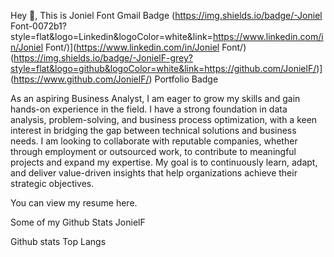 Hey 👋, This is Joniel Font
Gmail Badge (https://img.shields.io/badge/-Joniel Font-0072b1?style=flat&logo=Linkedin&logoColor=white&link=https://www.linkedin.com/in/Joniel Font/)](https://www.linkedin.com/in/Joniel Font/) (https://img.shields.io/badge/-JonielF-grey?style=flat&logo=github&logoColor=white&link=https://github.com/JonielF/)](https://www.github.com/JonielF/) Portfolio Badge

As an aspiring Business Analyst, I am eager to grow my skills and gain hands-on experience in the field. I have a strong foundation in data analysis, problem-solving, and business process optimization, with a keen interest in bridging the gap between technical solutions and business needs. I am looking to collaborate with reputable companies, whether through employment or outsourced work, to contribute to meaningful projects and expand my expertise. My goal is to continuously learn, adapt, and deliver value-driven insights that help organizations achieve their strategic objectives.

You can view my resume here.

Some of my Github Stats
JonielF

Github stats Top Langs
